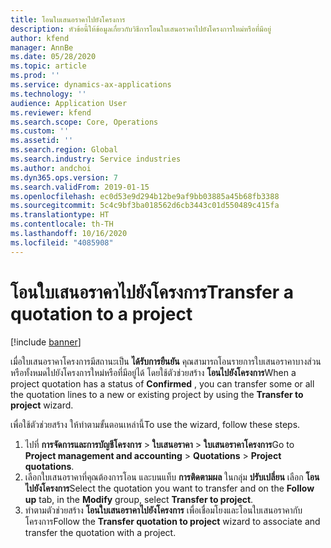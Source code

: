 ```yaml
---
title: โอนใบเสนอราคาไปยังโครงการ
description: หัวข้อนี้ให้ข้อมูลเกี่ยวกับวิธีการโอนใบเสนอราคาไปยังโครงการใหม่หรือที่มีอยู่
author: kfend
manager: AnnBe
ms.date: 05/28/2020
ms.topic: article
ms.prod: ''
ms.service: dynamics-ax-applications
ms.technology: ''
audience: Application User
ms.reviewer: kfend
ms.search.scope: Core, Operations
ms.custom: ''
ms.assetid: ''
ms.search.region: Global
ms.search.industry: Service industries
ms.author: andchoi
ms.dyn365.ops.version: 7
ms.search.validFrom: 2019-01-15
ms.openlocfilehash: ec0d53e9d294b12be9af9bb03885a45b68fb3388
ms.sourcegitcommit: 5c4c9bf3ba018562d6cb3443c01d550489c415fa
ms.translationtype: HT
ms.contentlocale: th-TH
ms.lasthandoff: 10/16/2020
ms.locfileid: "4085908"
---
```

# <a name="transfer-a-quotation-to-a-project"></a><span data-ttu-id="326a3-103">โอนใบเสนอราคาไปยังโครงการ</span><span class="sxs-lookup"><span data-stu-id="326a3-103">Transfer a quotation to a project</span></span>

[!include [banner](../includes/banner.md)]

<span data-ttu-id="326a3-104">เมื่อใบเสนอราคาโครงการมีสถานะเป็น **ได้รับการยืนยัน** คุณสามารถโอนรายการใบเสนอราคาบางส่วนหรือทั้งหมดไปยังโครงการใหม่หรือที่มีอยู่ได้ โดยใช้ตัวช่วยสร้าง **โอนไปยังโครงการ**</span><span class="sxs-lookup"><span data-stu-id="326a3-104">When a project quotation has a status of **Confirmed** , you can transfer some or all the quotation lines to a new or existing project by using the **Transfer to project** wizard.</span></span> 

<span data-ttu-id="326a3-105">เพื่อใช้ตัวช่วยสร้าง ให้ทำตามขั้นตอนเหล่านี้</span><span class="sxs-lookup"><span data-stu-id="326a3-105">To use the wizard, follow these steps.</span></span>

1. <span data-ttu-id="326a3-106">ไปที่ **การจัดการและการบัญชีโครงการ** > **ใบเสนอราคา** > **ใบเสนอราคาโครงการ**</span><span class="sxs-lookup"><span data-stu-id="326a3-106">Go to **Project management and accounting** > **Quotations** > **Project quotations**.</span></span>
2. <span data-ttu-id="326a3-107">เลือกใบเสนอราคาที่คุณต้องการโอน และบนแท็บ **การติดตามผล** ในกลุ่ม **ปรับเปลี่ยน** เลือก **โอนไปยังโครงการ**</span><span class="sxs-lookup"><span data-stu-id="326a3-107">Select the quotation you want to transfer and on the **Follow up** tab, in the **Modify** group, select **Transfer to project**.</span></span>
3. <span data-ttu-id="326a3-108">ทำตามตัวช่วยสร้าง **โอนใบเสนอราคาไปยังโครงการ**  เพื่อเชื่อมโยงและโอนใบเสนอราคากับโครงการ</span><span class="sxs-lookup"><span data-stu-id="326a3-108">Follow the **Transfer quotation to project** wizard to associate and transfer the quotation with a project.</span></span>
